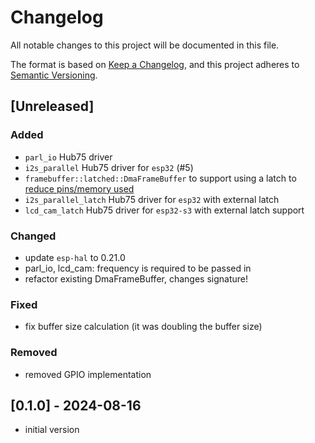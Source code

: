# Changelog

All notable changes to this project will be documented in this file.

The format is based on [Keep a Changelog](https://keepachangelog.com/en/1.0.0/),
and this project adheres to [Semantic Versioning](https://semver.org/spec/v2.0.0.html).

## [Unreleased]

### Added

- `parl_io` Hub75 driver
- `i2s_parallel` Hub75 driver for `esp32` (#5)
- `framebuffer::latched::DmaFrameBuffer` to support using a latch to [reduce pins/memory used](https://github.com/pixelmatix/SmartMatrix/blob/master/extras/hardware/ESP32/SmartLEDShield_ESP32_V0_sch.pdf)
- `i2s_parallel_latch` Hub75 driver for `esp32` with external latch
- `lcd_cam_latch` Hub75 driver for `esp32-s3` with external latch support

### Changed

- update `esp-hal` to 0.21.0
- parl_io, lcd_cam: frequency is required to be passed in
- refactor existing DmaFrameBuffer, changes signature!

### Fixed

- fix buffer size calculation (it was doubling the buffer size)

### Removed

- removed GPIO implementation

## [0.1.0] - 2024-08-16

- initial version
